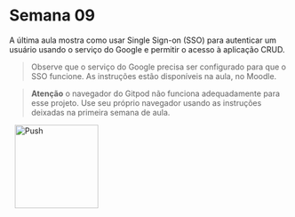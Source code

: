 # Semana 09

A última aula mostra como usar Single Sign-on (SSO) para autenticar um usuário usando o serviço do Google e permitir o acesso à aplicação CRUD.

> Observe que o serviço do Google precisa ser configurado para que o SSO funcione. As instruções estão disponíveis na aula, no Moodle.

> **Atenção** o navegador do Gitpod não funciona adequadamente para esse projeto. Use seu próprio navegador usando as instruções deixadas na primeira semana de aula.

<a href="https://gitpod.io/#prebuild/https://github.com/regissilvaads/pos-java-web/tree/semana09-20-google-authorisation/" style="padding: 10px;">
    <img src="https://gitpod.io/button/open-in-gitpod.svg" width="150" alt="Push" align="center">
</a>
